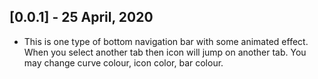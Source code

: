 ## [0.0.1] - 25 April, 2020

* This is one type of bottom navigation bar with some animated effect. When you select another tab then icon will jump on another tab. You may change curve colour, icon color, bar colour.
